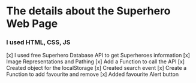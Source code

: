# The details about the Superhero Web Page

### I used HTML, CSS, JS

[x] I used free Superhero Database API to get Superheroes information
[x] Image Representations and Pathing
[x] Add a Function to call the API
[x] Created object for the localStorage
[x] Created search event
[x] Create a Function to add favourite and remove
[x] Added favourite Alert button
